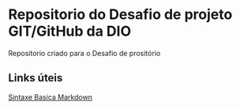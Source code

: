 # Repositorio do Desafio de projeto GIT/GitHub da DIO
Repositorio criado para o Desafio de prositório

## Links úteis
[Sintaxe Basica Markdown](https://www.markdownguide.org/getting-started/)

